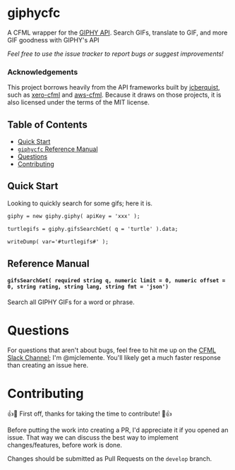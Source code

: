 # giphycfc
A CFML wrapper for the [GIPHY API](https://developers.giphy.com/docs/).
Search GIFs, translate to GIF, and more GIF goodness with GIPHY's API

*Feel free to use the issue tracker to report bugs or suggest improvements!*

### Acknowledgements

This project borrows heavily from the API frameworks built by [jcberquist](https://github.com/jcberquist), such as [xero-cfml](https://github.com/jcberquist/xero-cfml) and [aws-cfml](https://github.com/jcberquist/aws-cfml). Because it draws on those projects, it is also licensed under the terms of the MIT license.

## Table of Contents

- [Quick Start](#quick-start)
- [`giphycfc` Reference Manual](#reference-manual)
- [Questions](#questions)
- [Contributing](#contributing)

## Quick Start
Looking to quickly search for some gifs; here it is.

```cfc
giphy = new giphy.giphy( apiKey = 'xxx' );

turtlegifs = giphy.gifsSearchGet( q = 'turtle' ).data;

writeDump( var='#turtlegifs#' );
```

## Reference Manual

#### `gifsSearchGet( required string q, numeric limit = 0, numeric offset = 0, string rating, string lang, string fmt = 'json')`
Search all GIPHY GIFs for a word or phrase.

# Questions
For questions that aren't about bugs, feel free to hit me up on the [CFML Slack Channel](http://cfml-slack.herokuapp.com); I'm @mjclemente. You'll likely get a much faster response than creating an issue here.

# Contributing
:+1::tada: First off, thanks for taking the time to contribute! :tada::+1:

Before putting the work into creating a PR, I'd appreciate it if you opened an issue. That way we can discuss the best way to implement changes/features, before work is done.

Changes should be submitted as Pull Requests on the `develop` branch.
